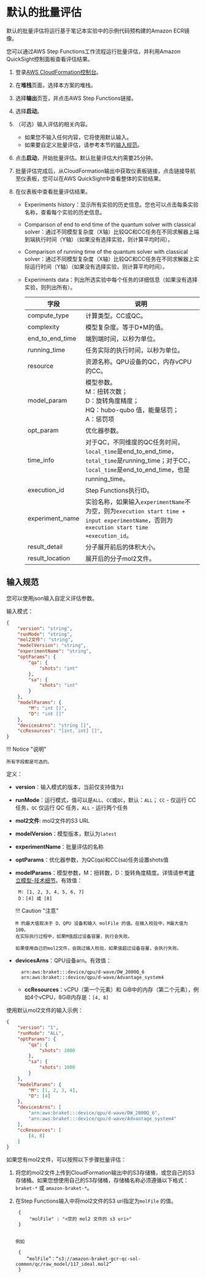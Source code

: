 # 默认的批量评估

默认的批量评估将运行基于笔记本实验中的示例代码预构建的Amazon ECR镜像。

您可以通过AWS Step Functions工作流程运行批量评估，并利用Amazon QuickSight控制面板查看评估结果。

1. 登录[AWS CloudFormation控制台](https://console.aws.amazon.com/cloudformation/)。

2. 在**堆栈**页面，选择本方案的堆栈。

3. 选择**输出**页签，并点击AWS Step Functions链接。

4. 选择**启动**。
    
5. （可选）输入评估的相关内容。

     - 如果您不输入任何内容，它将使用默认输入。
     - 如果要自定义批量评估，请参考本节的[输入规范](#input-specification)。

6. 点击**启动**，开始批量评估。默认批量评估大约需要25分钟。

7. 批量评估完成后，从CloudFormation输出中获取仪表板链接，点击链接导航至仪表板，您可以在AWS QuickSight中查看整体的实验结果。

8. 在仪表板中查看批量评估结果。

    - Experiments history：显示所有实验的历史信息。您也可以点击每条实验名称，查看每个实验的历史信息。
    - Comparison of end to end time of the quantum solver with classical solver：通过不同模型复杂度（X轴）比较QC和CC任务在不同求解器上端到端执行时间（Y轴）（如果没有选择实验，则计算平均时间）。
    - Comparison of running time of the quantum solver with classical solver：通过不同模型复杂度（X轴）比较QC和CC任务在不同求解器上实际运行时间（Y轴）（如果没有选择实验，则计算平均时间）。
    - Experiments data：列出所选实验中每个任务的详细信息（如果没有选择实验，则列出所有）。

        | 字段  | 说明  |
        |---|---|
        | compute_type  | 计算类型。CC或QC。  |
        | complexity  | 模型复杂度。等于D*M的值。  |
        | end_to_end_time  | 端到端时间，以秒为单位。  |
        | running_time  | 任务实际的执行时间，以秒为单位。  |
        | resource  | 资源名称。QPU设备的QC，内存vCPU的CC。  |
        | model_param  | 模型参数。</br>M：扭转次数；</br>D：旋转角度精度；</br>HQ：hubo-qubo 值，能量惩罚；</br>A：惩罚项  |
        | opt_param  | 优化器参数。 |
        | time_info | 对于QC，不同维度的QC任务时间，`local_time`是end_to_end_time，`total_time`是running_time；对于CC，`local_time`是end_to_end_time，也是running_time。  |
        | execution_id  |Step Functions执行ID。 |
        | experiment_name  | 实验名称，如果输入`experimentName`不为空，则为`execution start time + input experimentName`，否则为`execution start time +execution_id`。  |
        | result_detail  | 分子展开前后的体积大小。  |
        | result_location | 展开后的分子mol2文件。  |

## 输入规范

您可以使用json输入自定义评估参数。

输入模式：

```json
{
    "version": "string",
    "runMode": "string",
    "mol2文件": "string",
    "modelVersion": "string",
    "experimentName": "string",
    "optParams": {
        "qa": {
            "shots": "int"
        },
        "sa": {
            "shots": "int"
        }
    },
    "modelParams": {
        "M": "int []",
        "D": "int []"
    },
    "devicesArns": "string []",
    "ccResources": "[int, int] []",
}

```

!!! Notice "说明"

    所有字段都是可选的。

定义：

  * **version**：输入模式的版本，当前仅支持值为`1`
  * **runMode**：运行模式，值可以是`ALL`、`CC`或`QC`，默认：`ALL`； `CC` - 仅运行 CC 任务，`QC` 仅运行 QC 任务，`ALL` - 运行两个任务
  * **mol2文件**: mol2文件的S3 URL
  * **modelVersion**：模型版本，默认为`latest`
  * **experimentName**：批量评估的名称
  * **optParams**：优化器参数，为QC(qa)和CC(sa)任务设置shots值
  * **modelParams**：模型参数，M：扭转数，D：旋转角度精度。详情请参考[建立模型-技术细节](./build-model-detail.md)。有效值：

         M: [1, 2, 3, 4, 5, 6, 7]
         D：[4] 或 [8]

    !!! Caution "注意"

        M 的最大值取决于 D、QPU 设备和输入 molFile 的值。在输入校验中，M最大值为100。
        在实际执行过程中，如果M值超过设备容量，执行会失败。
            
        如果使用自己的mol2文件，会跳过输入校验，如果值超过设备容量，会执行失败。

* **devicesArns**：QPU设备arn。有效值：
  
        arn:aws:braket:::device/qpu/d-wave/DW_2000Q_6
        arn:aws:braket:::device/qpu/d-wave/Advantage_system4
      
  * **ccResources**：vCPU（第一个元素）和 GiB中的内存（第二个元素），例如4个vCPU，8GiB内存是：`[4, 8]`

使用默认mol2文件的输入示例：

```json
{
    "version": "1",
    "runMode": "ALL",
    "optParams": {
        "qa": {
            "shots": 1000
        },
        "sa": {
            "shots": 1000
        }
    },
    "modelParams": {
        "M": [1, 2, 3, 4],
        "D": [4]
    },
    "devicesArns": [
        "arn:aws:braket:::device/qpu/d-wave/DW_2000Q_6",
        "arn:aws:braket:::device/qpu/d-wave/Advantage_system4"
    ],
    "ccResources": [
        [4, 8]
    ]
}
```

如果您有mol2文件，可以按照以下步骤批量评估：

1. 将您的mol2文件上传到CloudFormation输出中的S3存储桶，或您自己的S3存储桶。如果您想使用自己的S3存储桶，存储桶名称必须遵循以下格式：`braket-*` 或 `amazon-braket-*`。

2. 在Step Functions输入中将mol2文件的S3 uri指定为`molFile` 的值。

     
        {
            "molFile" : "<您的 mol2 文件的 s3 uri>"
        }
   

       例如
    
        {
           “molFile”：“s3://amazon-braket-gcr-qc-sol-common/qc/raw_model/117_ideal.mol2”
        }

    

